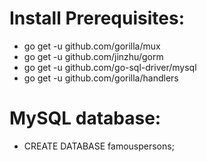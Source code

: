 # Install Prerequisites:

- go get -u github.com/gorilla/mux
- go get -u github.com/jinzhu/gorm
- go get -u github.com/go-sql-driver/mysql
- go get -u github.com/gorilla/handlers


# MySQL database:

- CREATE DATABASE famouspersons;

